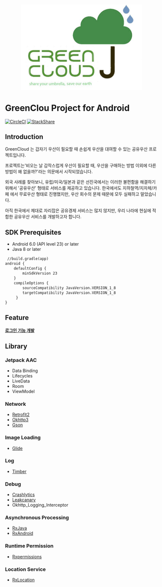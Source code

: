 <center><img src="https://github.com/Green-Cloud-Project/GreenCloud/blob/master/Document/img/greencloud_logo.png" width="400" ></center>
 
# GreenClou Project for Android 

[![CircleCI](https://circleci.com/gh/Green-Cloud-Project/GreenCloud.svg?style=svg)](https://circleci.com/gh/Green-Cloud-Project/GreenCloud) [![StackShare](http://img.shields.io/badge/tech-stack-0690fa.svg?style=flat)](https://stackshare.io/bentley/greencloud)
 
## Introduction
GreenCloud 는 갑자기 우산이 필요할 때 손쉽게 우산을 대여할 수 있는 공유우산 프로젝트입니다. 

프로젝트는'비오는 날 갑작스럽게 우산이 필요할 때, 우산을 구매하는 방법 이외에 다른 방법이 왜 없을까?'라는 의문에서 시작되었습니다.

외국 사례를 찾아보니, 유럽/미국/일본과 같은 선진국에서는
이러한 불편함을 해결하기 위해서 '공유우산' 형태로 서비스를 제공하고 있습니다.
한국에서도 지하철역/지자체/카페 에서 무료우산 형태로 진행했지만,
우산 회수의 문제 때문에 모두 실패하고 말았습니다.

아직 한국에서 제대로 자리잡은 공유경제 서비스는 많지 않지만,
우리 나라에 현실에 적합한 공유우산 서비스를 개발하고자 합니다.

## SDK Prerequisites
* Android 6.0 (API level 23) or later
* Java 8 or later
<div class="highlight"><pre class="codehilite"><code> //build.gradle(app)
android {
    defaultConfig {
        minSdkVersion 23
    }
    compileOptions {
        sourceCompatibility JavaVersion.VERSION_1_8
        targetCompatibility JavaVersion.VERSION_1_8
     }
} </code></pre></div>

## Feature

#### [로그인 기능 개발](./develop_note/Login.md)

## Library
### Jetpack AAC
* Data Binding
* Lifecycles
* LiveData
* Room
* ViewModel 
### Network
* [Retrofit2](https://github.com/square/retrofit)
* [Okhttp3](https://github.com/square/okhttp)
* [Gson](https://github.com/google/gson)
### Image Loading
* [Glide](https://github.com/bumptech/glide) 
### Log 
* [Timber](https://github.com/JakeWharton/timber)
### Debug 
* [Crashlytics](https://firebase.google.com/docs/crashlytics/get-started-android?hl=ko)
* [Leakcanary](https://github.com/square/leakcanary)
* Okhttp_Logging_Interceptor
### Asynchronous Processing
* [RxJava](https://github.com/ReactiveX/RxJava)
* [RxAndroid](https://github.com/ReactiveX/RxAndroid)
### Runtime Permission
* [Rxpermissions](https://github.com/tbruyelle/RxPermissions)
### Location Service
* [RxLocation](https://github.com/patloew/RxLocation) 
